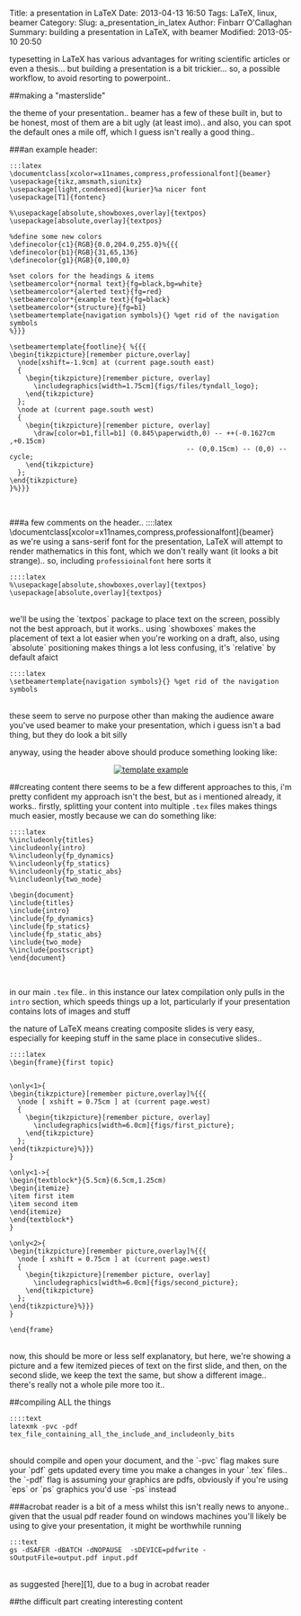 Title: a presentation in LaTeX
Date: 2013-04-13 16:50
Tags: LaTeX, linux, beamer
Category:
Slug: a_presentation_in_latex
Author: Finbarr O'Callaghan
Summary: building a presentation in LaTeX, with beamer
Modified: 2013-05-10 20:50

typesetting in LaTeX has various advantages for writing scientific
articles or even a thesis... but building a presentation is a bit
trickier...  so, a possible workflow, to avoid resorting to powerpoint..

##making a "masterslide"

the theme of your presentation.. beamer has a few of these built in, but
to be honest, most of them are a bit ugly (at least imo).. and also, you
can spot the default ones a mile off, which I guess isn't really a good
thing..

###an example header:

    :::latex
    \documentclass[xcolor=x11names,compress,professionalfont]{beamer}
    \usepackage{tikz,amsmath,siunitx}
    \usepackage[light,condensed]{kurier}%a nicer font
    \usepackage[T1]{fontenc}

    %\usepackage[absolute,showboxes,overlay]{textpos}
    \usepackage[absolute,overlay]{textpos}

    %define some new colors
    \definecolor{c1}{RGB}{0.0,204.0,255.0}%{{{
    \definecolor{b1}{RGB}{31,65,136}
    \definecolor{g1}{RGB}{0,100,0}

    %set colors for the headings & items
    \setbeamercolor*{normal text}{fg=black,bg=white}
    \setbeamercolor*{alerted text}{fg=red}
    \setbeamercolor*{example text}{fg=black}
    \setbeamercolor*{structure}{fg=b1}
    \setbeamertemplate{navigation symbols}{} %get rid of the navigation symbols
    %}}}

    \setbeamertemplate{footline}{ %{{{
    \begin{tikzpicture}[remember picture,overlay]
      \node[xshift=-1.9cm] at (current page.south east)
      {
        \begin{tikzpicture}[remember picture, overlay]
          \includegraphics[width=1.75cm]{figs/files/tyndall_logo};
        \end{tikzpicture}
      };
      \node at (current page.south west)
      {
        \begin{tikzpicture}[remember picture, overlay]
          \draw[color=b1,fill=b1] (0.845\paperwidth,0) -- ++(-0.1627cm ,+0.15cm)
                                                -- (0,0.15cm) -- (0,0) -- cycle;
        \end{tikzpicture}
      };
    \end{tikzpicture}
    }%}}}


<br/>


###a few comments on the header..
    ::::latex
    \documentclass[xcolor=x11names,compress,professionalfont]{beamer}
<br/>
as we're using a sans-serif font for the presentation, LaTeX will attempt to
render mathematics in this font, which we don't really want (it looks a bit
strange)..  so, including `professioinalfont` here sorts it

    ::::latex
    %\usepackage[absolute,showboxes,overlay]{textpos}
    \usepackage[absolute,overlay]{textpos}
<br/>
we'll be using the `textpos` package to place text on the screen, possibly not
the best approach, but it works..  using `showboxes` makes the placement of
text a lot easier when you're working on a draft, also, using `absolute`
positioning makes things a lot less confusing, it's `relative` by default afaict

    ::::latex
    \setbeamertemplate{navigation symbols}{} %get rid of the navigation symbols
<br/>
these seem to serve no purpose other than making the audience aware you've used
beamer to make your presentation, which i guess isn't a bad thing, but they do
look a bit silly

anyway, using the header above should produce something looking like:
[<p align="center"><img src="/static/images/template_thumb.png" alt="template example"/></p>][2]

##creating content
there seems to be a few different approaches to this, i'm pretty confident my approach isn't the best, but as i mentioned already, it works..
firstly, splitting your content into multiple `.tex` files makes things much easier, mostly because we can do something like:

    ::::latex
    %\includeonly{titles}
    \includeonly{intro}
    %\includeonly{fp_dynamics}
    %\includeonly{fp_statics}
    %\includeonly{fp_static_abs}
    %\includeonly{two_mode}

    \begin{document}
    \include{titles}
    \include{intro}
    \include{fp_dynamics}
    \include{fp_statics}
    \include{fp_static_abs}
    \include{two_mode}
    %\include{postscript}
    \end{document}
<br/>

in our main `.tex` file.. in this instance our latex compilation only pulls in
the `intro` section, which speeds things up a lot, particularly if your
presentation contains lots of images and stuff

the nature of LaTeX means creating composite slides is very easy, especially
for keeping stuff in the same place in consecutive slides..

    ::::latex
    \begin{frame}{first topic}


    \only<1>{
    \begin{tikzpicture}[remember picture,overlay]%{{{
      \node [ xshift = 0.75cm ] at (current page.west)
      {
        \begin{tikzpicture}[remember picture, overlay]
          \includegraphics[width=6.0cm]{figs/first_picture};
        \end{tikzpicture}
      };
    \end{tikzpicture}%}}}
    }

    \only<1->{
    \begin{textblock*}{5.5cm}(6.5cm,1.25cm)
    \begin{itemize}
    \item first item
    \item second item
    \end{itemize}
    \end{textblock*}
    }

    \only<2>{
    \begin{tikzpicture}[remember picture,overlay]%{{{
      \node [ xshift = 0.75cm ] at (current page.west)
      {
        \begin{tikzpicture}[remember picture, overlay]
          \includegraphics[width=6.0cm]{figs/second_picture};
        \end{tikzpicture}
      };
    \end{tikzpicture}%}}}
    }

    \end{frame}
<br/>
now, this should be more or less self explanatory, but here, we're showing a
picture and a few itemized pieces of text on the first slide, and then, on the
second slide, we keep the text the same, but show a different image.. there's
really not a whole pile more too it..

##compiling ALL the things

    ::::text
    latexmk -pvc -pdf tex_file_containing_all_the_include_and_includeonly_bits
<br/>
should compile and open your document, and the `-pvc` flag makes sure your
`pdf` gets updated every time you make a changes in your `.tex` files.. the
`-pdf` flag is assuming your graphics are pdfs, obviously if you're using `eps`
or `ps` graphics you'd use `-ps` instead

###acrobat reader is a bit of a mess
whilst this isn't really news to anyone.. given that the usual pdf reader found
on windows machines you'll likely be using to give your presentation, it might
be worthwhile running

    :::text
    gs -dSAFER -dBATCH -dNOPAUSE  -sDEVICE=pdfwrite -sOutputFile=output.pdf input.pdf
<br/>
as suggested [here][1], due to a bug in acrobat reader

##the difficult part
creating interesting content

[1]: http://tex.stackexchange.com/q/64448
[2]: /static/images/template.png
